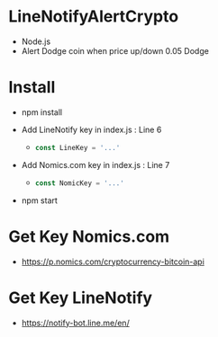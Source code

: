 # LineNotifyAlertCrypto
- Node.js
- Alert Dodge coin when price up/down 0.05 Dodge

# Install
- npm install
* Add LineNotify key in index.js : Line 6
  * ```javascript
    const LineKey = '...'
    ```
* Add Nomics.com key in index.js : Line 7
  * ```javascript
    const NomicKey = '...'
    ```
- npm start

# Get Key Nomics.com
- https://p.nomics.com/cryptocurrency-bitcoin-api

# Get Key LineNotify
- https://notify-bot.line.me/en/
